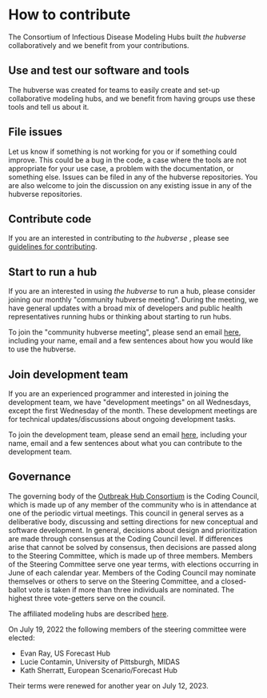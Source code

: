 # How to contribute

The Consortium of Infectious Disease Modeling Hubs built _the hubverse_ collaboratively and we benefit from your contributions.  

## Use and test our software and tools  

The hubverse was created for teams to easily create and set-up collaborative modeling hubs, and we benefit from having groups use these tools and tell us about it.  

## File issues  

Let us know if something is not working for you or if something could improve. This could be a bug in the code, a case where the tools are not appropriate for your use case, a problem with the documentation, or something else. Issues can be filed in any of the hubverse repositories.  You are also welcome to join the discussion on any existing issue in any of the hubverse repositories.

## Contribute code

If you are an interested in contributing to  _the hubverse_ , please see [guidelines for contributing](https://infectious-disease-modeling-hubs.github.io/hubUtils/CONTRIBUTING.html).

## Start to run a hub

If you are an interested in using  _the hubverse_ to run a hub, please consider joining our monthly "community hubverse meeting".  During the meeting, we have general updates with a broad mix of developers and public health representatives running hubs or thinking about starting to run hubs. 

To join the "community hubverse meeting", please send an email [here](mailto:mzorn@umass.edu), including your name, email and a few sentences about how you would like to use the hubverse.  


## Join development team

If you are an experienced programmer and interested in joining the development team, we have "development meetings" on all Wednesdays, except the first Wednesday of the month. These development meetings are for technical updates/discussions about ongoing development tasks. 

To join the development team, please send an email [here](mailto:mzorn@umass.edu), including your name, email and a few sentences about what you can contribute to the development team.

## Governance  
The governing body of the [Outbreak Hub Consortium](/index.md) is the Coding Council, which is made up of any member of the community who is in attendance at one of the periodic virtual meetings.  This council in general serves as a deliberative body, discussing and setting directions for new conceptual and software development. In general, decisions about design and prioritization are made through consensus at the Coding Council level. If differences arise that cannot be solved by consensus, then decisions are passed along to the Steering Committee, which is made up of three members. Members of the Steering Committee serve one year terms, with elections occurring in June of each calendar year. Members of the Coding Council may nominate themselves or others to serve on the Steering Committee, and a closed-ballot vote is taken if more than three individuals are nominated. The highest three vote-getters serve on the council.

The affiliated modeling hubs are described [here](/index.md).


On July 19, 2022 the following members of the steering committee were elected:
   - Evan Ray, US Forecast Hub
   - Lucie Contamin, University of Pittsburgh, MIDAS
   - Kath Sherratt,  European Scenario/Forecast Hub
   
Their terms were renewed for another year on July 12, 2023.  
